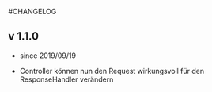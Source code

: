 #CHANGELOG

## v 1.1.0

- since 2019/09/19

- Controller können nun den Request wirkungsvoll für den ResponseHandler verändern